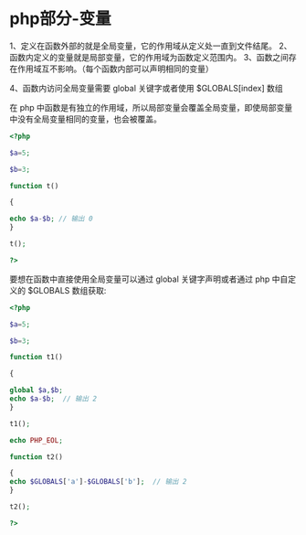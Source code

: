 # php部分-变量

1、定义在函数外部的就是全局变量，它的作用域从定义处一直到文件结尾。
2、函数内定义的变量就是局部变量，它的作用域为函数定义范围内。
3、函数之间存在作用域互不影响。（每个函数内部可以声明相同的变量）

4、函数内访问全局变量需要 global 关键字或者使用 $GLOBALS[index] 数组

在 php 中函数是有独立的作用域，所以局部变量会覆盖全局变量，即使局部变量中没有全局变量相同的变量，也会被覆盖。

```php
<?php

$a=5;

$b=3;

function t()

{

echo $a-$b; // 输出 0
}

t();

?>

```
要想在函数中直接使用全局变量可以通过 global 关键字声明或者通过 php 中自定义的 $GLOBALS 数组获取:

  

```php
<?php

$a=5;

$b=3;

function t1()

{  

global $a,$b;
echo $a-$b;  // 输出 2
}

t1();

echo PHP_EOL;

function t2()

{
echo $GLOBALS['a']-$GLOBALS['b'];  // 输出 2
}

t2();

?>
```
​	